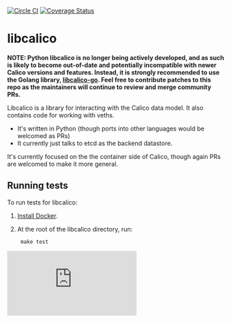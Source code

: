 [![Circle CI](https://circleci.com/gh/projectcalico/libcalico.svg?style=svg)](https://circleci.com/gh/projectcalico/libcalico) [![Coverage Status](https://coveralls.io/repos/projectcalico/libcalico/badge.svg?branch=master&service=github)](https://coveralls.io/github/projectcalico/libcalico?branch=master)
# libcalico

**NOTE: Python libcalico is no longer being actively developed, and as such is likely to become out-of-date and potentially incompatible with newer Calico versions and features.  Instead, it is strongly recommended to use the Golang library, [libcalico-go](https://github.com/projectcalico/libcalico-go).  Feel free to contribute patches to this repo as the maintainers will continue to review and merge community PRs.**

Libcalico is a library for interacting with the Calico data model. It also contains code for working with veths.
* It's written in Python (though ports into other languages would be welcomed as PRs)
* It currently just talks to etcd as the backend datastore.


It's currently focused on the the container side of Calico, though again PRs are welcomed to make it more general.

## Running tests

To run tests for libcalico:

1. [Install Docker](http://docs.docker.com/installation/).
2. At the root of the libcalico directory, run:

        make test
[![Analytics](https://calico-ga-beacon.appspot.com/UA-52125893-3/libcalico/README.md?pixel)](https://github.com/igrigorik/ga-beacon)
